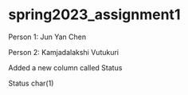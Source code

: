 # spring2023_assignment1

Person 1: Jun Yan Chen

Person 2: Kamjadalakshi Vutukuri

Added a new column called Status

Status char(1)
